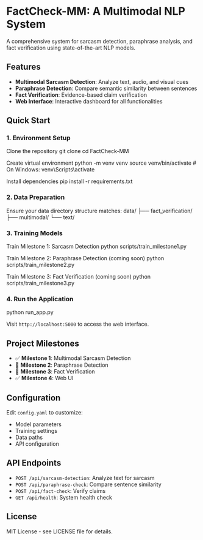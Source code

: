 # FactCheck-MM: A Multimodal NLP System

A comprehensive system for sarcasm detection, paraphrase analysis, and fact verification using state-of-the-art NLP models.

## Features

- **Multimodal Sarcasm Detection**: Analyze text, audio, and visual cues
- **Paraphrase Detection**: Compare semantic similarity between sentences
- **Fact Verification**: Evidence-based claim verification
- **Web Interface**: Interactive dashboard for all functionalities

## Quick Start

### 1. Environment Setup

Clone the repository
git clone <your-repo-url>
cd FactCheck-MM

Create virtual environment
python -m venv venv
source venv/bin/activate # On Windows: venv\Scripts\activate

Install dependencies
pip install -r requirements.txt


### 2. Data Preparation

Ensure your data directory structure matches:
data/
├── fact_verification/
├── multimodal/
└── text/


### 3. Training Models

Train Milestone 1: Sarcasm Detection
python scripts/train_milestone1.py

Train Milestone 2: Paraphrase Detection (coming soon)
python scripts/train_milestone2.py

Train Milestone 3: Fact Verification (coming soon)
python scripts/train_milestone3.py


### 4. Run the Application

python run_app.py


Visit `http://localhost:5000` to access the web interface.

## Project Milestones

- ✅ **Milestone 1**: Multimodal Sarcasm Detection
- 🔄 **Milestone 2**: Paraphrase Detection
- 🔄 **Milestone 3**: Fact Verification
- ✅ **Milestone 4**: Web UI

## Configuration

Edit `config.yaml` to customize:
- Model parameters
- Training settings
- Data paths
- API configuration

## API Endpoints

- `POST /api/sarcasm-detection`: Analyze text for sarcasm
- `POST /api/paraphrase-check`: Compare sentence similarity
- `POST /api/fact-check`: Verify claims
- `GET /api/health`: System health check

## License

MIT License - see LICENSE file for details.
